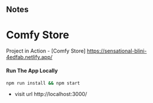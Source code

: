 ## Notes

# Comfy Store

Project in Action - [Comfy Store] https://sensational-blini-4edfab.netlify.app/

#### Run The App Locally

```sh
npm run install && npm start
```

- visit url http://localhost:3000/
